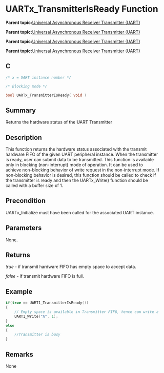 # UARTx\_TransmitterIsReady Function

**Parent topic:**[Universal Asynchronous Receiver Transmitter \(UART\)](GUID-3C0B743B-4792-4E9A-AD13-6E911B56B2D0.md)

**Parent topic:**[Universal Asynchronous Receiver Transmitter \(UART\)](GUID-E963A84D-73EE-4E3C-A248-B4FA24F54183.md)

**Parent topic:**[Universal Asynchronous Receiver Transmitter \(UART\)](GUID-12BEB185-3D34-4589-A74C-34A758C5DAB7.md)

**Parent topic:**[Universal Asynchronous Receiver Transmitter \(UART\)](GUID-AA31911E-0C81-4A7D-A72F-20D9976E9E6E.md)

## C

```c
/* x = UART instance number */

/* Blocking mode */

bool UARTx_TransmitterIsReady( void )
```

## Summary

Returns the hardware status of the UART Transmitter

## Description

This function returns the hardware status associated with the transmit hardware FIFO of the given UART peripheral instance. When the transmitter is ready, user can submit data to be transmitted. This function is available only in blocking \(non-interrupt\) mode of operation. It can be used to achieve non-blocking behavior of write request in the non-interrupt mode. If non-blocking behavior is desired, this function should be called to check if the transmitter is ready and then the UARTx\_Write\(\) function should be called with a buffer size of 1.

## Precondition

UARTx\_Initialize must have been called for the associated UART instance.

## Parameters

None.

## Returns

*true* - if transmit hardware FIFO has empty space to accept data.

*false* - if transmit hardware FIFO is full.

## Example

```c
if(true == UART1_TransmitterIsReady())
{
    // Empty space is available in Transmitter FIFO, hence can write a byte
    UART1_Write("A", 1);
}
else
{
    //Transmitter is busy
}
```

## Remarks

None

